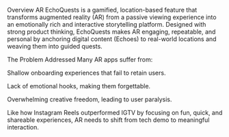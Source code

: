 Overview
AR EchoQuests is a gamified, location-based feature that transforms augmented reality (AR) from a passive viewing experience into an emotionally rich and interactive storytelling platform. Designed with strong product thinking, EchoQuests makes AR engaging, repeatable, and personal by anchoring digital content (Echoes) to real-world locations and weaving them into guided quests.

The Problem Addressed
Many AR apps suffer from:

Shallow onboarding experiences that fail to retain users.

Lack of emotional hooks, making them forgettable.

Overwhelming creative freedom, leading to user paralysis.

Like how Instagram Reels outperformed IGTV by focusing on fun, quick, and shareable experiences, AR needs to shift from tech demo to meaningful interaction.
